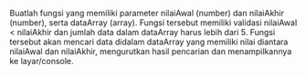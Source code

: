 Buatlah fungsi yang memiliki parameter nilaiAwal (number) dan nilaiAkhir (number), serta dataArray (array). Fungsi tersebut memiliki validasi nilaiAwal < nilaiAkhir dan jumlah data dalam dataArray harus lebih dari 5. Fungsi tersebut akan mencari data didalam dataArray yang memiliki nilai diantara nilaiAwal dan nilaiAkhir, mengurutkan hasil pencarian dan menampilkannya ke layar/console.

